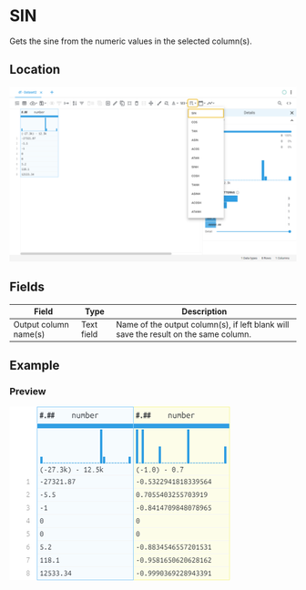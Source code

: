 # SIN
Gets the sine from the numeric values in the selected column(s).
## Location
![SIN on the interface](../../docs/screenshots/location/sin.png)
## Fields
Field | Type | Description
----- | ---- | -----------
Output column name(s) | Text field | Name of the output column(s), if left blank will save the result on the same column.
## Example
### Preview
![SIN example](../../docs/screenshots/table/sin.png)